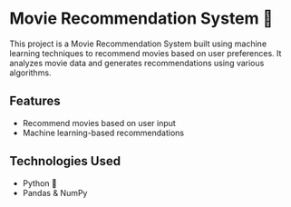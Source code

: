 # Movie Recommendation System 🎥

This project is a Movie Recommendation System built using machine learning techniques to recommend movies based on user preferences. It analyzes movie data and generates recommendations using various algorithms.

## Features
- Recommend movies based on user input
- Machine learning-based recommendations
  

## Technologies Used
- Python 🐍
- Pandas & NumPy

